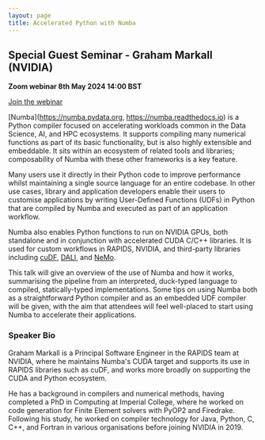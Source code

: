 ```yaml
---
layout: page
title: Accelerated Python with Numba
---
```


## Special Guest Seminar - Graham Markall (NVIDIA)

**Zoom webinar 8th May 2024 14:00 BST**

[Join the webinar](https://ucl.zoom.us/j/97774126039?pwd=Q25rVFJJWXloS0xjZFRwUVpGeWRJUT09)

[Numba](https://numba.pydata.org, https://numba.readthedocs.io) is a
Python compiler focused on accelerating workloads common in the Data
Science, AI, and HPC ecosystems. It supports compiling many numerical
functions as part of its basic functionality, but is also highly
extensible and embeddable. It sits within an ecosystem of related
tools and libraries; composability of Numba with these other
frameworks is a key feature.

Many users use it directly in their Python code to improve performance
whilst maintaining a single source language for an entire codebase. In
other use cases, library and application developers enable their users
to customise applications by writing User-Defined Functions (UDFs) in
Python that are compiled by Numba and executed as part of an
application workflow.

Numba also enables Python functions to run on NVIDIA GPUs, both
standalone and in conjunction with accelerated CUDA C/C++
libraries. It is used for custom workflows in RAPIDS, NVIDIA, and
third-party libraries including
[cuDF](https://docs.rapids.ai/api/cudf/stable/),
[DALI](https://developer.nvidia.com/dali), and
[NeMo](https://www.nvidia.com/en-gb/ai-data-science/products/nemo/).

This talk will give an overview of the use of Numba and how it works,
summarising the pipeline from an interpreted, duck-typed language to
compiled, statically-typed implementations. Some tips on using Numba
both as a straightforward Python compiler and as an embedded UDF
compiler will be given, with the aim that attendees will feel
well-placed to start using Numba to accelerate their applications.


### Speaker Bio

Graham Markall is a Principal Software Engineer in the RAPIDS team at
NVIDIA, where he maintains Numba's CUDA target and supports its use in
RAPIDS libraries such as cuDF, and works more broadly on supporting
the CUDA and Python ecosystem.

He has a background in compilers and numerical methods, having
completed a PhD in Computing at Imperial College, where he worked on
code generation for Finite Element solvers with PyOP2 and
Firedrake. Following his study, he worked on compiler technology for
Java, Python, C, C++, and Fortran in various organisations before
joining NVIDIA in 2019.
